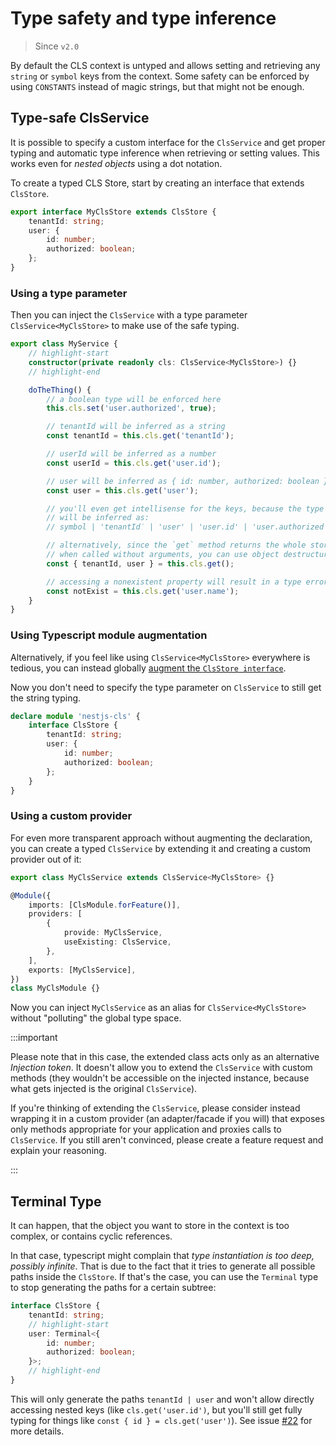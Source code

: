 # Type safety and type inference

> Since `v2.0`

By default the CLS context is untyped and allows setting and retrieving any `string` or `symbol` keys from the context. Some safety can be enforced by using `CONSTANTS` instead of magic strings, but that might not be enough.

## Type-safe ClsService

It is possible to specify a custom interface for the `ClsService` and get proper typing and automatic type inference when retrieving or setting values. This works even for _nested objects_ using a dot notation.

To create a typed CLS Store, start by creating an interface that extends `ClsStore`.

```ts title=my-cls-service.interface.ts
export interface MyClsStore extends ClsStore {
    tenantId: string;
    user: {
        id: number;
        authorized: boolean;
    };
}
```

### Using a type parameter

Then you can inject the `ClsService` with a type parameter `ClsService<MyClsStore>` to make use of the safe typing.

```ts
export class MyService {
    // highlight-start
    constructor(private readonly cls: ClsService<MyClsStore>) {}
    // highlight-end

    doTheThing() {
        // a boolean type will be enforced here
        this.cls.set('user.authorized', true);

        // tenantId will be inferred as a string
        const tenantId = this.cls.get('tenantId');

        // userId will be inferred as a number
        const userId = this.cls.get('user.id');

        // user will be inferred as { id: number, authorized: boolean }
        const user = this.cls.get('user');

        // you'll even get intellisense for the keys, because the type
        // will be inferred as:
        // symbol | 'tenantId˙ | 'user' | 'user.id' | 'user.authorized'

        // alternatively, since the `get` method returns the whole store
        // when called without arguments, you can use object destructuring
        const { tenantId, user } = this.cls.get();

        // accessing a nonexistent property will result in a type error
        const notExist = this.cls.get('user.name');
    }
}
```

### Using Typescript module augmentation

Alternatively, if you feel like using `ClsService<MyClsStore>` everywhere is tedious, you can instead globally [augment the `ClsStore interface`](https://www.typescriptlang.org/docs/handbook/declaration-merging.html).

Now you don't need to specify the type parameter on `ClsService` to still get the string typing.

```ts
declare module 'nestjs-cls' {
    interface ClsStore {
        tenantId: string;
        user: {
            id: number;
            authorized: boolean;
        };
    }
}
```

### Using a custom provider

For even more transparent approach without augmenting the declaration, you can create a typed `ClsService` by extending it and creating a custom provider out of it:

```ts
export class MyClsService extends ClsService<MyClsStore> {}

@Module({
    imports: [ClsModule.forFeature()],
    providers: [
        {
            provide: MyClsService,
            useExisting: ClsService,
        },
    ],
    exports: [MyClsService],
})
class MyClsModule {}
```

Now you can inject `MyClsService` as an alias for `ClsService<MyClsStore>` without "polluting" the global type space.

:::important

Please note that in this case, the extended class acts only as an alternative _Injection token_. It doesn't allow you to extend the `ClsService` with custom methods (they wouldn't be accessible on the injected instance, because what gets injected is the original `ClsService`).

If you're thinking of extending the `ClsService`, please consider instead wrapping it in a custom provider (an adapter/facade if you will) that exposes only methods appropriate for your application and proxies calls to `ClsService`. If you still aren't convinced, please create a feature request and explain your reasoning.

:::

## Terminal Type

It can happen, that the object you want to store in the context is too complex, or contains cyclic references.

In that case, typescript might complain that _type instantiation is too deep, possibly infinite_. That is due to the fact that it tries to generate all possible paths inside the `ClsStore`. If that's the case, you can use the `Terminal` type to stop generating the paths for a certain subtree:

```ts
interface ClsStore {
    tenantId: string;
    // highlight-start
    user: Terminal<{
        id: number;
        authorized: boolean;
    }>;
    // highlight-end
}
```

This will only generate the paths `tenantId | user` and won't allow directly accessing nested keys (like `cls.get('user.id')`, but you'll still get fully typing for things like `const { id } = cls.get('user')`). See issue [#22](https://github.com/Papooch/nestjs-cls/issues/22) for more details.
